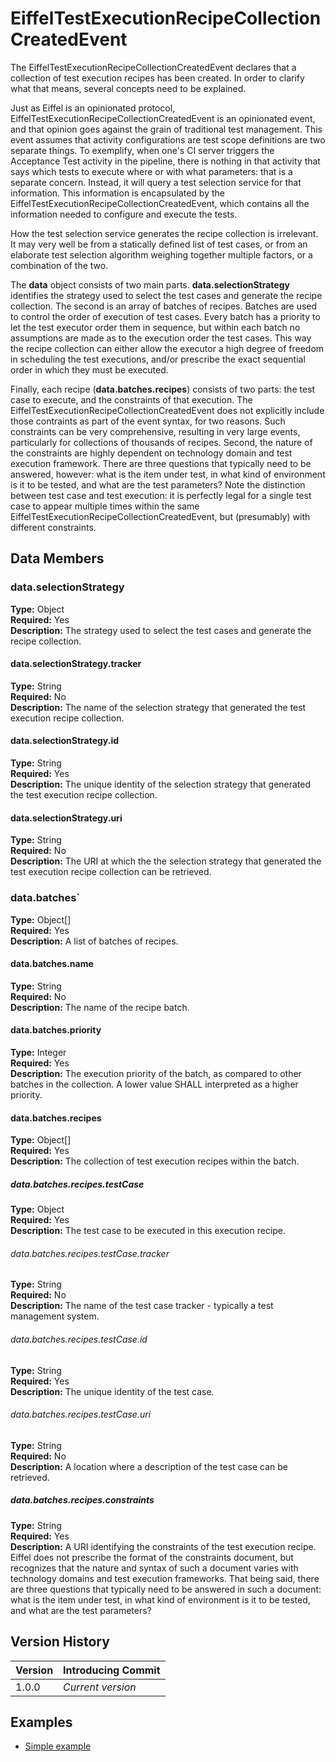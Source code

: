 # EiffelTestExecutionRecipeCollectionCreatedEvent
The EiffelTestExecutionRecipeCollectionCreatedEvent declares that a collection of test execution recipes has been created. In order to clarify what that means, several concepts need to be explained.

Just as Eiffel is an opinionated protocol, EiffelTestExecutionRecipeCollectionCreatedEvent is an opinionated event, and that opinion goes against the grain of traditional test management. This event assumes that activity configurations are test scope definitions are two separate things. To exemplify, when one's CI server triggers the Acceptance Test activity in the pipeline, there is nothing in that activity that says which tests to execute where or with what parameters: that is a separate concern. Instead, it will query a test selection service for that information. This information is encapsulated by the EiffelTestExecutionRecipeCollectionCreatedEvent, which contains all the information needed to configure and execute the tests.

How the test selection service generates the recipe collection is irrelevant. It may very well be from a statically defined list of test cases, or from an elaborate test selection algorithm weighing together multiple factors, or a combination of the two.

The __data__ object consists of two main parts. __data.selectionStrategy__ identifies the strategy used to select the test cases and generate the recipe collection. The second is an array of batches of recipes. Batches are used to control the order of execution of test cases. Every batch has a priority to let the test executor order them in sequence, but within each batch no assumptions are made as to the execution order the test cases. This way the recipe collection can either allow the executor a high degree of freedom in scheduling the test executions, and/or prescribe the exact sequential order in which they must be executed.

Finally, each recipe (__data.batches.recipes__) consists of two parts: the test case to execute, and the constraints of that execution. The EiffelTestExecutionRecipeCollectionCreatedEvent does not explicitly include those contraints as part of the event syntax, for two reasons. Such constraints can be very comprehensive, resulting in very large events, particularly for collections of thousands of recipes. Second, the nature of the constraints are highly dependent on technology domain and test execution framework. There are three questions that typically need to be answered, however: what is the item under test, in what kind of environment is it to be tested, and what are the test parameters? Note the distinction between test case and test execution: it is perfectly legal for a single test case to appear multiple times within the same EiffelTestExecutionRecipeCollectionCreatedEvent, but (presumably) with different constraints.

## Data Members
### data.selectionStrategy
__Type:__ Object  
__Required:__ Yes  
__Description:__ The strategy used to select the test cases and generate the recipe collection.

#### data.selectionStrategy.tracker
__Type:__ String  
__Required:__ No  
__Description:__ The name of the selection strategy that generated the test execution recipe collection.

#### data.selectionStrategy.id
__Type:__ String  
__Required:__ Yes  
__Description:__ The unique identity of the selection strategy that generated the test execution recipe collection.

#### data.selectionStrategy.uri
__Type:__ String  
__Required:__ No  
__Description:__ The URI at which the the selection strategy that generated the test execution recipe collection can be retrieved.

### data.batches`
__Type:__ Object[]  
__Required:__ Yes  
__Description:__ A list of batches of recipes.

#### data.batches.name
__Type:__ String  
__Required:__ No  
__Description:__ The name of the recipe batch.

#### data.batches.priority
__Type:__ Integer  
__Required:__ Yes  
__Description:__ The execution priority of the batch, as compared to other batches in the collection. A lower value SHALL interpreted as a higher priority.

#### data.batches.recipes
__Type:__ Object[]  
__Required:__ Yes  
__Description:__ The collection of test execution recipes within the batch.

##### data.batches.recipes.testCase
__Type:__ Object  
__Required:__ Yes  
__Description:__ The test case to be executed in this execution recipe.

###### data.batches.recipes.testCase.tracker
__Type:__ String  
__Required:__ No  
__Description:__ The name of the test case tracker - typically a test management system.

###### data.batches.recipes.testCase.id
__Type:__ String  
__Required:__ Yes  
__Description:__ The unique identity of the test case.

###### data.batches.recipes.testCase.uri
__Type:__ String  
__Required:__ No  
__Description:__ A location where a description of the test case can be retrieved.

##### data.batches.recipes.constraints
__Type:__ String  
__Required:__ Yes  
__Description:__ A URI identifying the constraints of the test execution recipe. Eiffel does not prescribe the format of the constraints document, but recognizes that the nature and syntax of such a document varies with technology domains and test execution frameworks. That being said, there are three questions that typically need to be answered in such a document: what is the item under test, in what kind of environment is it to be tested, and what are the test parameters?

## Version History
| Version   | Introducing Commit |
| --------- | ------------------ |
| 1.0.0     | _Current version_  |

## Examples
* [Simple example](../examples/events/EiffelTestExecutionRecipeCollectionCreatedEvent/simple.json)